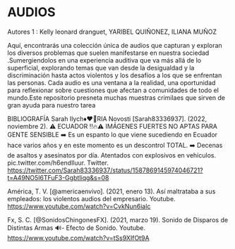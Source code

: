 # AUDIOS

Autores 1 : Kelly leonard dranguet, YARIBEL QUIÑONEZ, ILIANA MUÑOZ

Aquí, encontrarás una colección única de audios que capturan y exploran los diversos problemas que suelen manifestarse en nuestra sociedad .Sumergiendolos en una experiencia auditiva que va más allá de lo superficial, explorando temas que van desde la desigualdad y la discriminación hasta actos violentos y los desafíos a los que se enfrentan las personas. Cada audio es una ventana a la realidad, una oportunidad para reflexionar sobre cuestiones que afectan a comunidades de todo el mundo.Este repositorio presneta muchas muestras crimilaes que sirven de gran ayuda para nuestro tarea 

BIBLIOGRAFÍA 
Sarah Ilych♦️♥️🧸RIA Novosti [Sarah83336937]. (2022, noviembre 2). ⚠️ ECUADOR ‼️🔥⚠️ IMÁGENES FUERTES NO APTAS PARA GENTE SENSIBLE ➡️ Es un espanto lo que viene sucediendo en Ecuador hace varios años y en este momento es un descontrol TOTAL. ➡️ Decenas de asaltos y asesinatos por día. Atentados con explosivos en vehículos. pic.twitter.com/h6endlluur. Twitter. https://twitter.com/Sarah83336937/status/1587869145974046721?t=A49NO5l6TFuF3-GgbtIiqg&s=08

América, T. V. [@americaenvivo]. (2021, enero 13). Así maltrataba a sus empleados: los violentos audios del empresario. Youtube. https://www.youtube.com/watch?v=CvkNun6ialc

Fx, S. C. [@SonidosChingonesFX]. (2021, marzo 19). Sonido de Disparos de Distintas Armas 🔊- Efecto de Sonido. Youtube. https://www.youtube.com/watch?v=tSs9XIfOt9A

